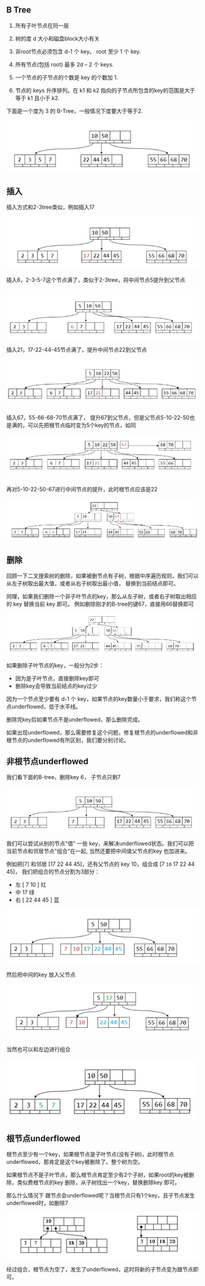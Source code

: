 B Tree
---
1) 所有子叶节点在同一层 

2) 树的度 d 大小和磁盘block大小有关

3) 非root节点必须包含 d-1 个 key。 root 至少 1 个 key.

4) 所有节点(包括 root) 最多 2d – 2 个 keys.

5) 一个节点的子节点的个数是 key 的个数加 1.

6) 节点的 keys 升序排列。在 k1 和 k2 指向的子节点所包含的key的范围是大于等于 k1 且小于 k2.


下面是一个度为 3 的 B-Tree，一般情况下度要大于等于2.

![btree](img/bt1.png)

插入
-----
插入方式和2-3tree类似，例如插入17

![btree](img/bt2.png)

插入6，2-3-5-7这个节点满了，类似于2-3tree，将中间节点5提升到父节点

![btree](img/bt3.png)

插入21，17-22-44-45节点满了，提升中间节点22到父节点

![btree](img/bt4.png)

插入67，55-66-68-70节点满了， 提升67到父节点，但是父节点5-10-22-50也是满的，可以先把根节点临时变为5个key的节点，如同

![btree](img/bt5.png)

再对5-10-22-50-67进行中间节点的提升，此时根节点应该是22

![btree](img/bt6.png)


删除
----
回顾一下二叉搜索树的删除，如果被删节点有子树，根据中序遍历规则，我们可以从左子树取出最大值，或者从右子树取出最小值，
替换到当前结点即可。

同理，如果我们删除一个非子叶节点的key，那么从左子树，或者右子树取出相应的 key 替换当前 key 即可。
例如删除刚才的B-tree的键67，直接用66替换即可

![btree](img/bt7.png)

如果删除子叶节点的key，一般分为2步：
* 因为是子叶节点，直接删除key即可
* 删除key会导致当前结点的key过少

因为一个节点至少要有 d-1 个 key，如果节点的key数量小于要求，我们称这个节点underflowed，低于水平线。

删除完key后如果节点不是underflowed，那么删除完成。

如果出现underflowed，那么需要修复这个问题，修复根节点的underflowed和非根节点的underflowed有所区别，我们要分别讨论。

非根节点underflowed
-------------
我们看下面的B-tree，删除key 6， 子节点只剩7

![btree](img/bt8.png)

我们可以尝试从别的节点"借" 一些 key，来解决underflowed状态。我们可以把当前节点和邻居节点"组合"在一起,
当然还要把中间值父节点的key 也加进来。

例如把[7] 和邻居 [17 22 44 45]，还有父节点的 key 10，组合成 [7 `10` 17 22 44 45]，
我们把组合的节点分割为3部分：
* 左 [ 7 10 ] 红
* 中 17 绿
* 右 [ 22 44 45 ] 蓝

![btree](img/bt9.png)

然后把中间的key 放入父节点

![btree](img/bt10.png)

当然也可以和左边进行组合

![btree](img/bt11.png)

根节点underflowed
----
根节点至少有一个key，如果根节点是子叶节点(没有子树)，此时根节点underflowed，那肯定是这个key被删除了。整个树为空。

如果根节点不是子叶节点，那么根节点肯定至少有2个子树，如果root的key被删除，类似费根节点的key 删除，从子树找出一个key，替换删除key 即可。

那么什么情况下 跟节点会underflowed呢？当根节点只有1个key，且子节点发生underflowed时，如删除7

![btree](img/bt12.png)

经过组合，根节点为空了，发生了underflowed，这时将新的子节点变为跟节点即可。



